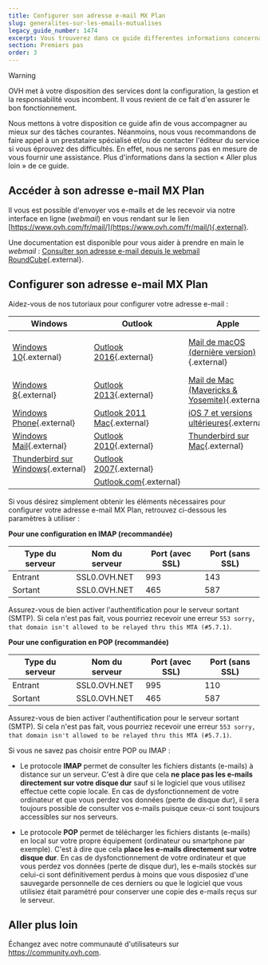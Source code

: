 ```yaml
---
title: Configurer son adresse e-mail MX Plan
slug: generalites-sur-les-emails-mutualises
legacy_guide_number: 1474
excerpt: Vous trouverez dans ce guide differentes informations concernant les e-mails mutualisés chez OVH
section: Premiers pas
order: 3
---
```


> [!warning]
>
> OVH met à votre disposition des services dont la configuration, la gestion et la responsabilité vous incombent. Il vous revient de ce fait d'en assurer le bon fonctionnement.
> 
> Nous mettons à votre disposition ce guide afin de vous accompagner au mieux sur des tâches courantes. Néanmoins, nous vous recommandons de faire appel à un prestataire spécialisé et/ou de contacter l'éditeur du service si vous éprouvez des difficultés. En effet, nous ne serons pas en mesure de vous fournir une assistance. Plus d'informations dans la section « Aller plus loin » de ce guide.
> 

## Accéder à son adresse e-mail MX Plan

Il vous est possible d'envoyer vos e-mails et de les recevoir via notre interface en ligne (*webmail*) en vous rendant sur le lien [https://www.ovh.com/fr/mail/](https://www.ovh.com/fr/mail/){.external}.

Une documentation est disponible pour vous aider à prendre en main le *webmail* : [Consulter son adresse e-mail depuis le webmail RoundCube](https://docs.ovh.com/fr/emails/utilisation-roundcube/){.external}.

## Configurer son adresse e-mail MX Plan

Aidez-vous de nos tutoriaux pour configurer votre adresse e-mail :

|Windows|Outlook|Apple|Android|Autre|
|---|---|---|---|---|
|[Windows 10](https://docs.ovh.com/fr/emails/configuration-courrier-sur-windows-10/){.external}|[Outlook 2016](https://docs.ovh.com/fr/emails/configuration-outlook-2016/){.external}|[Mail de macOS (dernière version)](https://docs.ovh.com/fr/emails/guide-configuration-mail-de-mac-el-capitan/){.external}|[Android (dernière version)](https://docs.ovh.com/fr/emails/configuration-android-6/){.external}|[Téléphone BlackBerry](https://docs.ovh.com/fr/emails/mail-mutualise-guide-configuration-blackberry/){.external}|
|[Windows 8](https://docs.ovh.com/fr/emails/mail-mutualise-guide-configuration-sous-windows-8/){.external}|[Outlook 2013](https://docs.ovh.com/fr/emails/mail-mutualise-guide-configuration-outlook-2013/){.external}|[Mail de Mac (Mavericks & Yosemite)](https://docs.ovh.com/fr/emails/guide-configuration-mail-de-mac-mavericks-et-yosemite/){.external}|[Android 5.1](https://docs.ovh.com/fr/emails/mail-mutualise-guide-configuration-dun-telephone-mobile-sous-android-version-51/){.external}|[Gmail](https://docs.ovh.com/fr/emails/mail-mutualise-guide-configuration-dun-e-mail-mutualise-ovh-sur-linterface-de-gmail/){.external}|
|[Windows Phone](https://docs.ovh.com/fr/emails/configuration-windows-phone-mail-mutu/){.external}|[Outlook 2011 Mac](https://docs.ovh.com/fr/emails/mail-mutualise-guide-configuration-outlook-2011-sur-mac/){.external}|[iOS 7 et versions ultérieures](https://docs.ovh.com/fr/emails/mail-mutualise-guide-configuration-iphone-ios-91/){.external}|[Android 4.4](https://docs.ovh.com/fr/emails/mail-mutualise-guide-configuration-dun-telephone-mobile-sous-android-version-44/){.external}| |
|[Windows Mail](https://docs.ovh.com/fr/emails/mail-mutualise-guide-configuration-windows-mail/){.external}|[Outlook 2010](https://docs.ovh.com/fr/emails/mail-mutualise-guide-configuration-outlook-2010/){.external}|[Thunderbird sur Mac](https://docs.ovh.com/fr/emails/guide-de-configuration-email-pour-thunderbird-mac/){.external}|[Android 4.1.2](https://docs.ovh.com/fr/emails/mail-mutualise-guide-configuration-sous-tablette-android-412/){.external}| |
|[Thunderbird sur Windows](https://docs.ovh.com/fr/emails/configuration-email-configuration-pour-thunderbird/){.external}|[Outlook 2007](https://docs.ovh.com/fr/emails/mail-mutualise-guide-configuration-outlook-2007/){.external}| | | |
| |[Outlook.com](https://docs.ovh.com/fr/emails/configuration-outlook-com/){.external}| | | |

Si vous désirez simplement obtenir les éléments nécessaires pour configurer votre adresse e-mail MX Plan, retrouvez ci-dessous les paramètres à utiliser :

**Pour une configuration en IMAP (recommandée)**

|Type du serveur|Nom du serveur|Port (avec SSL)|Port (sans SSL)|
|---|---|---|---|
|Entrant|SSL0.OVH.NET|993|143|
|Sortant|SSL0.OVH.NET|465|587|

Assurez-vous de bien activer l'authentification pour le serveur sortant (SMTP). Si cela n'est pas fait, vous pourriez recevoir une erreur `553 sorry, that domain isn't allowed to be relayed thru this MTA (#5.7.1)`.

**Pour une configuration en POP (recommandée)**

|Type du serveur|Nom du serveur|Port (avec SSL)|Port (sans SSL)|
|---|---|---|---|
|Entrant|SSL0.OVH.NET|995|110|
|Sortant|SSL0.OVH.NET|465|587|

Assurez-vous de bien activer l'authentification pour le serveur sortant (SMTP). Si cela n'est pas fait, vous pourriez recevoir une erreur `553 sorry, that domain isn't allowed to be relayed thru this MTA (#5.7.1)`.

Si vous ne savez pas choisir entre POP ou IMAP :

- Le protocole **IMAP** permet de consulter les fichiers distants (e-mails) à distance sur un serveur. C'est à dire que cela **ne place pas les e-mails directement sur votre disque dur** sauf si le logiciel que vous utilisez effectue cette copie locale. En cas de dysfonctionnement de votre ordinateur et que vous perdez vos données (perte de disque dur), il sera toujours possible de consulter vos e-mails puisque ceux-ci sont toujours accessibles sur nos serveurs.

- Le protocole **POP** permet de télécharger les fichiers distants (e-mails) en local sur votre propre équipement (ordinateur ou smartphone par exemple). C'est à dire que cela **place les e-mails directement sur votre disque dur**. En cas de dysfonctionnement de votre ordinateur et que vous perdez vos données (perte de disque dur), les e-mails stockés sur celui-ci sont définitivement perdus à moins que vous disposiez d'une sauvegarde personnelle de ces derniers ou que le logiciel que vous utilisiez était paramétré pour conserver une copie des e-mails reçus sur le serveur. 

## Aller plus loin

Échangez avec notre communauté d'utilisateurs sur <https://community.ovh.com>.